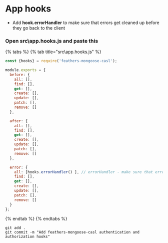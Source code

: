 # App hooks

* Add **hook.errorHandler** to make sure that errors get cleaned up before they go back to the client

###  Open src\app.hooks.js and paste this

{% tabs %}
{% tab title="src\\app.hooks.js" %}
```javascript
const {hooks} = require('feathers-mongoose-casl');

module.exports = {
  before: {
    all: [],
    find: [],
    get: [],
    create: [],
    update: [],
    patch: [],
    remove: []
  },

  after: {
    all: [],
    find: [],
    get: [],
    create: [],
    update: [],
    patch: [],
    remove: []
  },

  error: {
    all: [hooks.errorHandler() ], // errorHandler - make sure that errors get cleaned up before they go back to the client
    find: [],
    get: [],
    create: [],
    update: [],
    patch: [],
    remove: []
  }
};
```
{% endtab %}
{% endtabs %}

```text
git add .
git commit -m "Add feathers-mongoose-casl authentication and authorization hooks"
```

